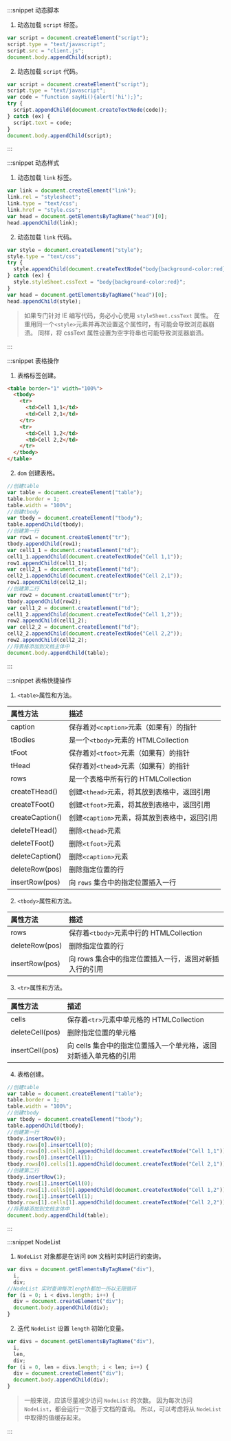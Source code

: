 :::snippet 动态脚本

1. 动态加载 `script` 标签。

```javascript
var script = document.createElement("script");
script.type = "text/javascript";
script.src = "client.js";
document.body.appendChild(script);
```

2. 动态加载 `script` 代码。

```javascript
var script = document.createElement("script");
script.type = "text/javascript";
var code = "function sayHi(){alert('hi');}";
try {
  script.appendChild(document.createTextNode(code));
} catch (ex) {
  script.text = code;
}
document.body.appendChild(script);
```

:::

:::snippet 动态样式

1. 动态加载 `link` 标签。

```javascript
var link = document.createElement("link");
link.rel = "stylesheet";
link.type = "text/css";
link.href = "style.css";
var head = document.getElementsByTagName("head")[0];
head.appendChild(link);
```

2. 动态加载 `link` 代码。

```javascript
var style = document.createElement("style");
style.type = "text/css";
try {
  style.appendChild(document.createTextNode("body{background-color:red}"));
} catch (ex) {
  style.styleSheet.cssText = "body{background-color:red}";
}
var head = document.getElementsByTagName("head")[0];
head.appendChild(style);
```

> 如果专门针对 IE 编写代码，务必小心使用 `styleSheet.cssText` 属性。
> 在重用同一个`<style>`元素并再次设置这个属性时，有可能会导致浏览器崩溃。
> 同样，将 cssText 属性设置为空字符串也可能导致浏览器崩溃。

:::

:::snippet 表格操作

1. 表格标签创建。

```html
<table border="1" width="100%">
  <tbody>
    <tr>
      <td>Cell 1,1</td>
      <td>Cell 2,1</td>
    </tr>
    <tr>
      <td>Cell 1,2</td>
      <td>Cell 2,2</td>
    </tr>
  </tbody>
</table>
```

2. `dom` 创建表格。

```javascript
//创建table
var table = document.createElement("table");
table.border = 1;
table.width = "100%";
//创建tbody
var tbody = document.createElement("tbody");
table.appendChild(tbody);
//创建第一行
var row1 = document.createElement("tr");
tbody.appendChild(row1);
var cell1_1 = document.createElement("td");
cell1_1.appendChild(document.createTextNode("Cell 1,1"));
row1.appendChild(cell1_1);
var cell2_1 = document.createElement("td");
cell2_1.appendChild(document.createTextNode("Cell 2,1"));
row1.appendChild(cell2_1);
//创建第二行
var row2 = document.createElement("tr");
tbody.appendChild(row2);
var cell1_2 = document.createElement("td");
cell1_2.appendChild(document.createTextNode("Cell 1,2"));
row2.appendChild(cell1_2);
var cell2_2 = document.createElement("td");
cell2_2.appendChild(document.createTextNode("Cell 2,2"));
row2.appendChild(cell2_2);
//将表格添加到文档主体中
document.body.appendChild(table);
```

:::

:::snippet 表格快捷操作

1. `<table>`属性和方法。

| 属性方法        | 描述                                          |
| :-------------- | :-------------------------------------------- |
| caption         | 保存着对`<caption>`元素（如果有）的指针       |
| tBodies         | 是一个`<tbody>`元素的 HTMLCollection          |
| tFoot           | 保存着对`<tfoot>`元素（如果有）的指针         |
| tHead           | 保存着对`<thead>`元素（如果有）的指针         |
| rows            | 是一个表格中所有行的 HTMLCollection           |
| createTHead()   | 创建`<thead>`元素，将其放到表格中，返回引用   |
| createTFoot()   | 创建`<tfoot>`元素，将其放到表格中，返回引用   |
| createCaption() | 创建`<caption>`元素，将其放到表格中，返回引用 |
| deleteTHead()   | 删除`<thead>`元素                             |
| deleteTFoot()   | 删除`<tfoot>`元素                             |
| deleteCaption() | 删除`<caption>`元素                           |
| deleteRow(pos)  | 删除指定位置的行                              |
| insertRow(pos)  | 向 `rows` 集合中的指定位置插入一行            |

2. `<tbody>`属性和方法。

| 属性方法       | 描述                                                   |
| :------------- | :----------------------------------------------------- |
| rows           | 保存着`<tbody>`元素中行的 HTMLCollection               |
| deleteRow(pos) | 删除指定位置的行                                       |
| insertRow(pos) | 向 rows 集合中的指定位置插入一行，返回对新插入行的引用 |

3. `<tr>`属性和方法。

| 属性方法        | 描述                                                              |
| :-------------- | :---------------------------------------------------------------- |
| cells           | 保存着`<tr>`元素中单元格的 HTMLCollection                         |
| deleteCell(pos) | 删除指定位置的单元格                                              |
| insertCell(pos) | 向 cells 集合中的指定位置插入一个单元格，返回对新插入单元格的引用 |

4. 表格创建。

```javascript
//创建table
var table = document.createElement("table");
table.border = 1;
table.width = "100%";
//创建tbody
var tbody = document.createElement("tbody");
table.appendChild(tbody);
//创建第一行
tbody.insertRow(0);
tbody.rows[0].insertCell(0);
tbody.rows[0].cells[0].appendChild(document.createTextNode("Cell 1,1"));
tbody.rows[0].insertCell(1);
tbody.rows[0].cells[1].appendChild(document.createTextNode("Cell 2,1"));
//创建第二行
tbody.insertRow(1);
tbody.rows[1].insertCell(0);
tbody.rows[1].cells[0].appendChild(document.createTextNode("Cell 1,2"));
tbody.rows[1].insertCell(1);
tbody.rows[1].cells[1].appendChild(document.createTextNode("Cell 2,2"));
//将表格添加到文档主体中
document.body.appendChild(table);
```

:::

:::snippet NodeList

1. `NodeList` 对象都是在访问 `DOM` 文档时实时运行的查询。

```javascript
var divs = document.getElementsByTagName("div"),
  i,
  div;
//NodeList 实时查询每次length都加一所以无限循环
for (i = 0; i < divs.length; i++) {
  div = document.createElement("div");
  document.body.appendChild(div);
}
```

2. 迭代 `NodeList` 设置 `length` 初始化变量。

```javascript
var divs = document.getElementsByTagName("div"),
  i,
  len,
  div;
for (i = 0, len = divs.length; i < len; i++) {
  div = document.createElement("div");
  document.body.appendChild(div);
}
```

> 一般来说，应该尽量减少访问 `NodeList` 的次数。
> 因为每次访问 `NodeList`，都会运行一次基于文档的查询。
> 所以，可以考虑将从 `NodeList` 中取得的值缓存起来。

:::
